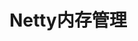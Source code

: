 
# Netty内存管理
<!-- 
马士兵课程 Netty内存管理 138章

***《Netty4核心原理与手写RPC框架实战》第11章
https://www.cnblogs.com/jiangxinlingdu/p/11333800.html

Netty 系列笔记之内存管理 
https://mp.weixin.qq.com/s/qSiExDGODbj4NXJQNcKpdA

https://blog.csdn.net/firebolt100/category_7648961.html
-->


